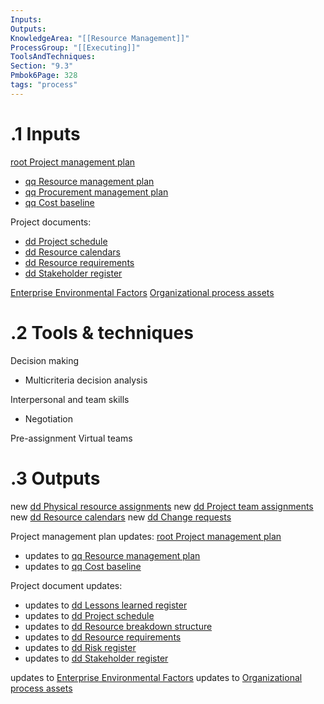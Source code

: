 ```yaml
---
Inputs:
Outputs:
KnowledgeArea: "[[Resource Management]]"
ProcessGroup: "[[Executing]]"
ToolsAndTechniques:
Section: "9.3"
Pmbok6Page: 328
tags: "process"
---
```

# .1 Inputs

[root Project management plan](root%20Project%20management%20plan.md)
* [qq Resource management plan](qq%20Resource%20management%20plan.md)
* [qq Procurement management plan](qq%20Procurement%20management%20plan.md)
* [qq Cost baseline](qq%20Cost%20baseline.md)

Project documents:
* [dd Project schedule](dd%20Project%20schedule.md)
* [dd Resource calendars](dd%20Resource%20calendars.md)
* [dd Resource requirements](dd%20Resource%20requirements.md)
* [dd Stakeholder register](dd%20Stakeholder%20register.md)

[Enterprise Environmental Factors](Enterprise%20Environmental%20Factors.md)
[Organizational process assets](Organizational%20process%20assets.md)

# .2 Tools & techniques
Decision making
* Multicriteria decision analysis

Interpersonal and team skills
* Negotiation

Pre-assignment
Virtual teams

# .3 Outputs
new [dd Physical resource assignments](dd%20Physical%20resource%20assignments.md)
new [dd Project team assignments](dd%20Project%20team%20assignments.md)
new [dd Resource calendars](dd%20Resource%20calendars.md)
new [dd Change requests](dd%20Change%20requests.md)

Project management plan updates: [root Project management plan](root%20Project%20management%20plan.md)
* updates to [qq Resource management plan](qq%20Resource%20management%20plan.md)
* updates to [qq Cost baseline](qq%20Cost%20baseline.md)

Project document updates:
* updates to [dd Lessons learned register](dd%20Lessons%20learned%20register.md)
* updates to [dd Project schedule](dd%20Project%20schedule.md)
* updates to [dd Resource breakdown structure](dd%20Resource%20breakdown%20structure.md)
* updates to [dd Resource requirements](dd%20Resource%20requirements.md)
* updates to [dd Risk register](dd%20Risk%20register.md)
* updates to [dd Stakeholder register](dd%20Stakeholder%20register.md)

updates to [Enterprise Environmental Factors](Enterprise%20Environmental%20Factors.md)
updates to [Organizational process assets](Organizational%20process%20assets.md)

